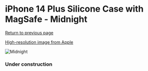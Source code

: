 # iPhone 14 Plus Silicone Case with MagSafe - Midnight

[Return to previous page](/iphone_14)

[High-resolution image from Apple](https://store.storeimages.cdn-apple.com/8756/as-images.apple.com/is/MPT33?wid=4500&hei=4500&fmt=png)

<div style="width: 384px"><img src="/everysource/MPT33.png" alt="Midnight"></div>

### Under construction
